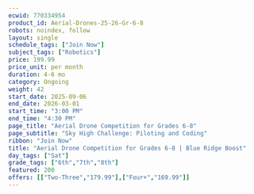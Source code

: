 ```yaml
---
ecwid: 770334954
product_id: Aerial-Drones-25-26-Gr-6-8
robots: noindex, follow
layout: single
schedule_tags: ["Join Now"]
subject_tags: ["Robotics"]
price: 199.99
price_unit: per month
duration: 4-6 mo
category: Ongoing
weight: 42
start_date: 2025-09-06
end_date: 2026-03-01
start_time: "3:00 PM"
end_time: "4:30 PM"
page_title: "Aerial Drone Competition for Grades 6-8"
page_subtitle: "Sky High Challenge: Piloting and Coding"
ribbon: "Join Now"
title: "Aerial Drone Competition for Grades 6-8 | Blue Ridge Boost"
day_tags: ["Sat"]
grade_tags: ["6th","7th","8th"]
featured: 200
offers: [["Two-Three","179.99"],["Four+","169.99"]]
---
```

